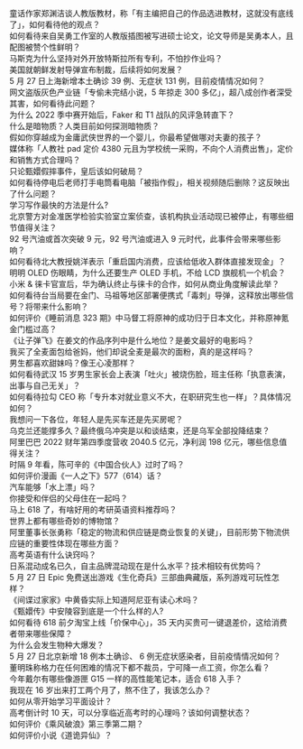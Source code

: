 童话作家郑渊洁谈人教版教材，称「有主编把自己的作品选进教材，这就没有底线了」，如何看待他的观点？  
如何看待来自吴勇工作室的人教版插图被写进硕士论文，论文导师是吴勇本人，且配图被赞个性鲜明？  
马斯克为什么坚持对外开放特斯拉所有专利，不怕抄作业吗？  
美国就朝鲜发射导弹宣布制裁，后续将如何发展？  
5 月 27 日上海新增本土确诊 39 例、无症状 131 例，目前疫情情况如何？  
网文盗版灰色产业链「专偷未完结小说，5 年掠走 300 多亿」，超八成创作者深受其害，如何看待此问题？  
为什么 2022 季中赛开始后，Faker 和 T1 战队的风评急转直下？  
什么是暗物质？人类目前如何探测暗物质？  
假如你穿越成为金庸武侠世界的一个婴儿，你最希望做哪对夫妻的孩子？  
媒体称「人教社 pad 定价 4380 元且为学校统一采购，不向个人消费出售」，定价和销售方式合理吗？  
只论甄嬛假摔事件，皇后该如何破局？  
如何看待停电后老师打手电筒看电脑「被指作假」，相关视频随后删除？这反映出了什么问题？  
学习写作最快的方法是什么?  
北京警方对金准医学检验实验室立案侦查，该机构执业活动现已被停止，有哪些细节值得关注？  
92 号汽油或首次突破 9 元，92 号汽油或进入 9 元时代，此事件会带来哪些影响？  
如何看待北大教授姚洋表示「重启国内消费，应该给低收入群体直接发现金」？  
明明 OLED 伤眼睛，为什么还要生产 OLED 手机，不给 LCD 旗舰机一个机会？  
小米 & 徕卡官宣后，华为确认终止与徕卡的合作，如何从商业角度解读此举？  
如何看待台当局要在金门、马祖等地区部署便携式「毒刺」导弹，这释放出哪些信号？将带来什么影响？  
如何评价《睡前消息 323 期》中马督工将原神的成功归于日本文化，并称原神氪金门槛过高？  
《让子弹飞》在姜文的作品序列中是什么地位？是姜文最好的电影吗？  
我买了全麦面包给爸妈，他们却说全麦是最次的面粉，真的是这样吗？  
男生都喜欢甜妹吗？像王心凌那样？  
如何看待武汉 15 岁男生家长会上表演「吐火」被烧伤脸，班主任称「执意表演，出事与自己无关」？  
如何看待拉勾 CEO 称「专升本对就业意义不大，在职研究生也一样」？具体情况如何？  
我想问一下各位，年轻人是先买车还是先买房呢？  
乌克兰还能撑多久？最终俄乌冲突是以和谈结束，还是乌军全部投降结束？  
阿里巴巴 2022 财年第四季度营收 2040.5 亿元，净利润 198 亿元，哪些信息值得关注？  
时隔 9 年看，陈可辛的《中国合伙人》过时了吗？  
如何评价漫画《一人之下》577（614）话？  
汽车能够「水上漂」吗？  
你接受和伴侣的父母住在一起吗？  
马上 618 了，有啥好用的考研英语资料推荐吗？  
世界上都有哪些奇妙的博物馆？  
阿里董事长张勇称「稳定的物流和供应链是商业恢复的关键」，目前形势下物流供应链的重要性体现在哪些方面？  
高考英语有什么诀窍吗？  
日系混动成名已久，自主品牌混动现在是什么水平？技术相较有优势吗？  
5 月 27 日 Epic 免费送出游戏《生化奇兵》三部曲典藏版，系列游戏可玩性怎样？  
《间谍过家家》中黄昏实际上知道阿尼亚有读心术吗？  
《甄嬛传》中安陵容到底是一个什么样的人?  
如何看待 618 前夕淘宝上线「价保中心」，35 天内买贵可一键退差价，这给消费者带来哪些保障？  
为什么会发生物种大爆发？  
5 月 27 日北京新增 18 例本土确诊、 6 例无症状感染者，目前疫情情况如何？  
董明珠称格力在任何困难的情况下都不裁员，宁可降一点工资，你怎么看？  
今年戴尔有哪些像游匣  G15  一样的高性能笔记本，适合  618  入手？  
我现在 16 岁出来打工两个月了，熬不住了，我该怎么办？  
如何从零开始学习平面设计？  
高考倒计时 10 天，可以分享临近高考时的心理吗？该如何调整状态？  
如何评价《乘风破浪》第三季第二期？  
如何评价小说《道诡异仙》？  
